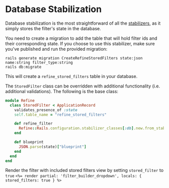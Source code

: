 # Database Stabilization

Database stabilization is the most straightforward of all the [stabilizers](/docs/stabilizers/overview.md), as it simply stores the filter's state in the database.

You need to create a migration to add the table that will hold filter ids and their corresponding state.
If you choose to use this stabilizer, make sure you've published and run the provided migration:

```shell
rails generate migration CreateRefineStoredFilters state:json name:string filter_type:string
rails db:migrate
```

This will create a `refine_stored_filters` table in your database. 

The `StoredFilter` class can be overridden with additional functionality (i.e. additional validations). The following is the base class:

```ruby
module Refine
  class StoredFilter < ApplicationRecord
    validates_presence_of :state
    self.table_name = "refine_stored_filters"

    def refine_filter
      Refine::Rails.configuration.stabilizer_classes[:db].new.from_stable_id(id: id)
    end

    def blueprint
      JSON.parse(state)["blueprint"]
    end
  end
end
```

Render the filter with included stored filters view by setting `stored_filter` to `true`
`<%= render partial: 'filter_builder_dropdown', locals: { stored_filters: true } %>`
